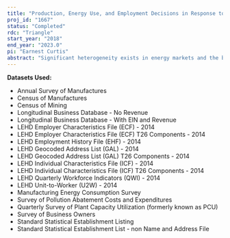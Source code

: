 ```yaml
---
title: "Production, Energy Use, and Employment Decisions in Response to Changes in Energy Production, Environmental Factors, and the Business Environment"
proj_id: "1667"
status: "Completed"
rdc: "Triangle"
start_year: "2018"
end_year: "2023.0"
pi: "Earnest Curtis"
abstract: "Significant heterogeneity exists in energy markets and the business environment across the United States. States and regions have adopted different strategies to address both the challenges of supplying electricity and the negative externalities associated with its production (e.g., emissions, pollutants). Variation in strategies leads to divergent energy market choices that differentially impact important economic outcomes. Theory suggests that plants facing variation in electricity prices should respond by adjusting output and employment, but it may be difficult to estimate the impact of electricity prices because they are often negotiated. Recent research finds that larger or better managed firms generally receive better prices than smaller or more poorly managed firms. We will use Census Bureau manufacturing and energy consumption data, together with matched employee-employer data from the Longitudinal Employer-Household Dynamics program, to assess the effects of energy market variation in relation to the following questions. How do plants adjust output and employment in response to changes in the business environment, changes in energy prices, and environmental shocks? Which types of workers are impacted by these adjustments, and do firms shift employment and output from plants located in regions that receive negative environmental or price shocks to plants located in regions that did not receive the shock? What firm and plant characteristics correlate with plant outcomes such as energy intensity and pollution intensity? What adjustments do plants and firms make in response to shocks (e.g., changes in the business environment, changes in energy prices, environmental shocks)? What plant characteristics correlate with the energy intensity, pollution intensity, and productivity of its production processes?"
---
```


**Datasets Used:**

  - Annual Survey of Manufactures 
  - Census of Manufactures 
  - Census of Mining 
  - Longitudinal Business Database - No Revenue 
  - Longitudinal Business Database - With EIN and Revenue 
  - LEHD Employer Characteristics File (ECF) - 2014 
  - LEHD Employer Characteristics File (ECF) T26 Components - 2014 
  - LEHD Employment History File (EHF) - 2014 
  - LEHD Geocoded Address List (GAL) - 2014 
  - LEHD Geocoded Address List (GAL) T26 Components - 2014 
  - LEHD Individual Characteristics File (ICF) - 2014 
  - LEHD Individual Characteristics File (ICF) T26 Components - 2014 
  - LEHD Quarterly Workforce Indicators (QWI) - 2014 
  - LEHD Unit-to-Worker (U2W) - 2014 
  - Manufacturing Energy Consumption Survey 
  - Survey of Pollution Abatement Costs and Expenditures 
  - Quarterly Survey of Plant Capacity Utilization (formerly known as PCU) 
  - Survey of Business Owners 
  - Standard Statistical Establishment Listing 
  - Standard Statistical Establishment List - non Name and Address File 


